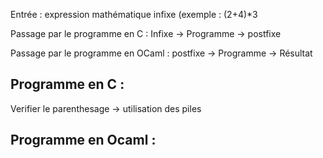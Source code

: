 Entrée : expression mathématique infixe (exemple : (2+4)*3

Passage par le programme en C : Infixe -> Programme -> postfixe

Passage par le programme en OCaml : postfixe -> Programme -> Résultat

## Programme en C :
  Verifier le parenthesage -> utilisation des piles


## Programme en Ocaml : 
  
